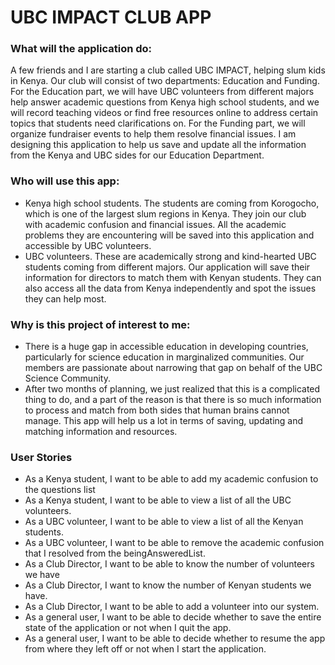 # UBC IMPACT CLUB APP

### What will the application do:

A few friends and I are starting a club called UBC IMPACT, 
helping slum kids in Kenya. Our club will consist of two 
departments: Education and Funding. For the Education part, 
we will have UBC volunteers from different majors help answer 
academic questions from Kenya high school students, and we will 
record teaching videos or find free resources online to address 
certain topics that students need clarifications on. For the Funding 
part, we will organize fundraiser events to help them resolve 
financial issues. I am designing this application to help us save 
and update all the information from the Kenya and UBC sides for our 
Education Department.

### Who will use this app:
- Kenya high school students. The students are coming from Korogocho, 
which is one of the largest slum regions in Kenya. They join our club with 
academic confusion and financial issues. All the academic problems they are 
encountering will be saved into this application and accessible by UBC volunteers.
- UBC volunteers. These are academically strong and kind-hearted UBC students 
coming from different majors. Our application will save their information 
for directors to match them with Kenyan students. They can also access all 
the data from Kenya independently and spot the issues they can help most.


### Why is this project of interest to me:
- There is a huge gap in accessible education in developing countries, 
particularly for science education in marginalized communities. 
Our members are passionate about narrowing that gap on behalf of 
the UBC Science Community.
- After two months of planning, we just realized that this is a complicated 
thing to do, and a part of the reason is that there is so much information 
to process and match from both sides that human brains cannot manage. 
This app will help us a lot in terms of saving, updating and matching 
information and resources.

### User Stories
- As a Kenya student, I want to be able to 
  add my academic confusion to the questions list
- As a Kenya student, I want to be able to view a list of all the UBC volunteers.
- As a UBC volunteer, I want to be able to view a list of all the Kenyan students.
- As a UBC volunteer, I want to be able to remove the academic confusion 
that I resolved from the beingAnsweredList.
- As a Club Director, I want to be able to know the number of volunteers we have
- As a Club Director, I want to know the number of Kenyan students we have.
- As a Club Director, I want to be able to add a volunteer into our system.
- As a general user, I want to be able to decide whether to save the entire 
state of the application or not when I quit the app.
- As a general user, I want to be able to decide whether to resume the app from 
where they left off or not when I start the application.

